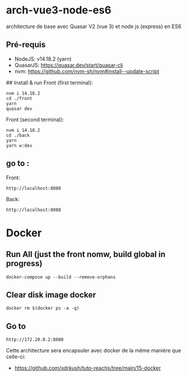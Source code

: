 # arch-vue3-node-es6
architecture de base avec Quasar V2 (vue 3) et node js (express) en ES6

## Pré-requis
  - NodeJS: v14.18.2 (yarn)
  - QuasarJS: https://quasar.dev/start/quasar-cli
  - nvm: https://github.com/nvm-sh/nvm#install--update-script

## Install & run
Front (first terminal):
```
nvm i 14.18.2
cd ./front
yarn
quasar dev
```

Front (second terminal):
```
nvm i 14.18.2
cd ./back
yarn
yarn w:dev
```

## go to :
Front:
```
http://localhost:8080
```
Back:
```
http://localhost:8088
```

# Docker
## Run All (just the front nomw, build global in progress)
```
docker-compose up --build --remove-orphans
```

## Clear disk image docker
```
docker rm $(docker ps -a -q)
```

## Go to
```
http://172.20.0.2:8080
```

Cette architecture sera encapsuler avec docker de la même manière que celle-ci:
  - https://github.com/xdrkush/tuto-reactjs/tree/main/15-docker

